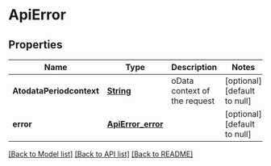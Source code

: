 # ApiError
## Properties

Name | Type | Description | Notes
------------ | ------------- | ------------- | -------------
**AtodataPeriodcontext** | [**String**](string.md) | oData context of the request | [optional] [default to null]
**error** | [**ApiError_error**](ApiError_error.md) |  | [optional] [default to null]

[[Back to Model list]](../README.md#documentation-for-models) [[Back to API list]](../README.md#documentation-for-api-endpoints) [[Back to README]](../README.md)

